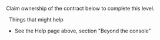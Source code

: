 Claim ownership of the contract below to complete this level.

&nbsp;
Things that might help
* See the Help page above, section "Beyond the console"
